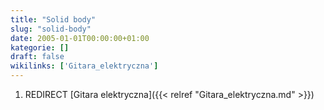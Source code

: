 ```yaml
---
title: "Solid body"
slug: "solid-body"
date: 2005-01-01T00:00:00+01:00
kategorie: []
draft: false
wikilinks: ['Gitara_elektryczna']
---
```

1.  REDIRECT [Gitara elektryczna]({{< relref "Gitara_elektryczna.md" >}})